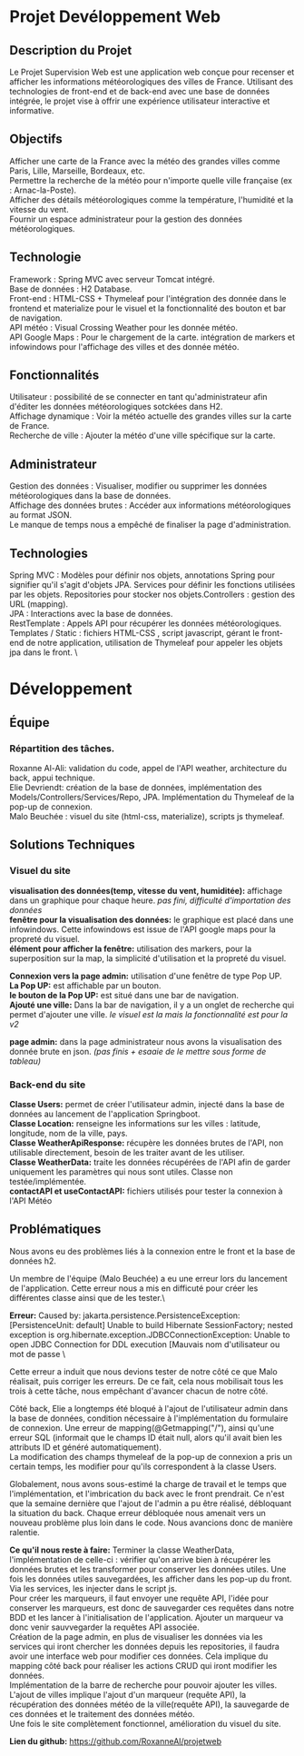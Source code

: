# Projet Devéloppement Web
## Description du Projet
Le Projet Supervision Web est une application web conçue pour recenser et afficher les informations météorologiques des villes de France. Utilisant des technologies de front-end et de back-end avec une base de données intégrée, le projet vise à offrir une expérience utilisateur interactive et informative.

## Objectifs
Afficher une carte de la France avec la météo des grandes villes comme Paris, Lille, Marseille, Bordeaux, etc.\
Permettre la recherche de la météo pour n'importe quelle ville française (ex : Arnac-la-Poste).\
Afficher des détails météorologiques comme la température, l'humidité et la vitesse du vent.\
Fournir un espace administrateur pour la gestion des données météorologiques.
## Technologie
Framework : Spring MVC avec serveur Tomcat intégré.\
Base de données : H2 Database.\
Front-end : HTML-CSS + Thymeleaf pour l'intégration des donnée dans le frontend et materialize pour le visuel et la fonctionnalité des bouton et bar de navigation.\
API météo : Visual Crossing Weather pour les donnée météo.\
API Google Maps :  Pour le chargement de la carte. intégration de markers et infowindows pour l'affichage des villes et des donnée météo.
## Fonctionnalités
Utilisateur : possibilité de se connecter en tant qu'administrateur afin d'éditer les données météorologiques sotckées dans H2.\
Affichage dynamique : Voir la météo actuelle des grandes villes sur la carte de France.\
Recherche de ville : Ajouter la météo d'une ville spécifique sur la carte.
## Administrateur
Gestion des données : Visualiser, modifier ou supprimer les données météorologiques dans la base de données.\
Affichage des données brutes : Accéder aux informations météorologiques au format JSON.\
Le manque de temps nous a empêché de finaliser la page d'administration.
## Technologies
Spring MVC : Modèles pour définir nos objets, annotations Spring pour signifier
qu'il s'agit d'objets JPA. Services pour définir les fonctions utilisées
par les objets. Repositories pour stocker nos objets.Controllers : gestion des URL (mapping).\
JPA : Interactions avec la base de données.\
RestTemplate : Appels API pour récupérer les données météorologiques.
Templates / Static : fichiers HTML-CSS , script javascript, gérant le front-end de notre application, utilisation de
Thymeleaf pour appeler les objets jpa dans le front. \
# Développement
## Équipe
### Répartition des tâches.
Roxanne Al-Ali: validation du code, appel de l'API weather, architecture du back, appui technique.   
Elie Devriendt: création de la base de données, implémentation des Models/Controllers/Services/Repo, JPA. Implémentation du Thymeleaf de la pop-up de connexion.  
Malo Beuchée : visuel du site (html-css, materialize), scripts js thymeleaf.
## Solutions Techniques
### Visuel du site
**visualisation des données(temp, vitesse du vent, humiditée):** affichage dans un graphique pour chaque heure. *pas fini, difficulté d'importation des données*  
**fenêtre pour la visualisation des données:** le graphique est placé dans une infowindows. Cette infowindows est issue de l'API google maps pour la propreté du visuel.  
**élément pour afficher la fenêtre:** utilisation des markers, pour la superposition sur la map, la simplicité d'utilisation et la propreté du visuel.

**Connexion vers la page admin:** utilisation d'une fenêtre de type Pop UP.  
**La Pop UP:** est affichable par un bouton.  
**le bouton de la Pop UP:** est situé dans une bar de navigation.  
**Ajouté une ville:** Dans la bar de navigation, il y a un onglet de recherche qui permet d'ajouter une ville. *le visuel est la mais la fonctionnalité est pour la v2*

**page admin:** dans la page administrateur nous avons la visualisation des donnée brute en json. *(pas finis + esaaie de le mettre sous forme de tableau)*

### Back-end du site

**Classe Users:** permet de créer l'utilisateur admin, injecté dans la base de données au lancement de l'application Springboot.\
**Classe Location:** renseigne les informations sur les villes : latitude, longitude, nom de la ville, pays.\
**Classe WeatherApiResponse:** récupère les données brutes de l'API, non utilisable directement, besoin de les traiter avant de les utiliser.\
**Classe WeatherData:** traite les données récupérées de l'API afin de garder uniquement les paramètres qui nous sont utiles. Classe non testée/implémentée.\
**contactAPI et useContactAPI:** fichiers utilisés pour tester la connexion à l'API Météo


## Problématiques

Nous avons eu des problèmes liés à la connexion entre le front et la base de données h2.

Un membre de l'équipe (Malo Beuchée) a eu une erreur lors du lancement de l'application. Cette erreur nous a mis en difficuté pour créer les différentes classe ainsi que de les tester.\

**Erreur:** Caused by: jakarta.persistence.PersistenceException: [PersistenceUnit: default] Unable to build Hibernate SessionFactory; nested exception is org.hibernate.exception.JDBCConnectionException: Unable to open JDBC Connection for DDL execution [Mauvais nom d'utilisateur ou mot de passe \

Cette erreur a induit que nous devions tester de notre côté ce que Malo réalisait, puis corriger les erreurs. De ce fait, cela nous mobilisait tous les trois à cette tâche, nous empêchant d'avancer chacun de notre côté.

Côté back, Elie a longtemps été bloqué à l'ajout de l'utilisateur admin dans la base de données, condition nécessaire à l'implémentation du formulaire de connexion.
Une erreur de mapping(@Getmapping("/"), ainsi qu'une erreur SQL (informait que le champs ID était null, alors qu'il avait bien les attributs ID et généré automatiquement).\
La modification des champs thymeleaf de la pop-up de connexion a pris un certain temps, les modifier pour qu'ils correspondent à la classe Users.

Globalement, nous avons sous-estimé la charge de travail et le temps que l'implémentation, et l'imbrication du back avec le front prendrait.
Ce n'est que la semaine dernière que l'ajout de l'admin a pu être réalisé, débloquant la situation du back.
Chaque erreur débloquée nous amenait vers un nouveau problème plus loin dans le code. Nous avancions donc de manière ralentie.

**Ce qu'il nous reste à faire:** Terminer la classe WeatherData, l'implémentation de celle-ci : vérifier qu'on arrive bien à récupérer les données brutes et les transformer pour conserver les données utiles.
Une fois les données utiles sauvegardées, les afficher dans les pop-up du front. Via les services, les injecter dans le script js.\
Pour créer les marqueurs, il faut envoyer une requête API, l'idée pour conserver les marqueurs, est donc de sauvegarder ces requêtes dans notre BDD et les lancer à l'initialisation de l'application.
Ajouter un marqueur va donc venir sauvvegarder la requêtes API associée.\
Création de la page admin, en plus de visualiser les données via les services qui iront chercher les données depuis les repositories, il faudra avoir une interface web pour modifier ces données.
Cela implique du mapping côté back pour réaliser les actions CRUD qui iront modifier les données.\
Implémentation de la barre de recherche pour pouvoir ajouter les villes. L'ajout de villes implique l'ajout d'un marqueur (requête API), la récupération des données météo de la ville(requête API),
la sauvegarde de ces données et  le traitement des données météo.\
Une fois le site complètement fonctionnel, amélioration du visuel du site.

**Lien du github:** https://github.com/RoxanneAl/projetweb




